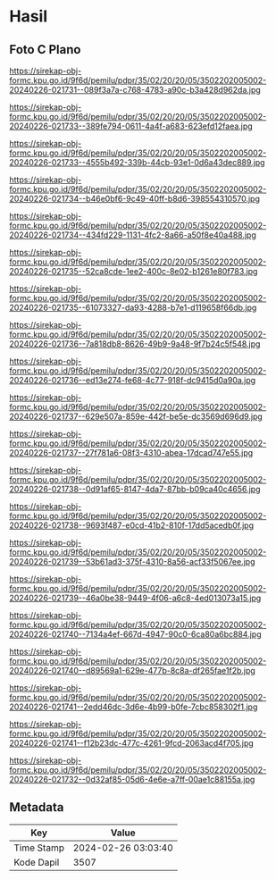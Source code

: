 # Hasil

## Foto C Plano

https://sirekap-obj-formc.kpu.go.id/9f6d/pemilu/pdpr/35/02/20/20/05/3502202005002-20240226-021731--089f3a7a-c768-4783-a90c-b3a428d962da.jpg

https://sirekap-obj-formc.kpu.go.id/9f6d/pemilu/pdpr/35/02/20/20/05/3502202005002-20240226-021733--389fe794-0611-4a4f-a683-623efd12faea.jpg

https://sirekap-obj-formc.kpu.go.id/9f6d/pemilu/pdpr/35/02/20/20/05/3502202005002-20240226-021733--4555b492-339b-44cb-93e1-0d6a43dec889.jpg

https://sirekap-obj-formc.kpu.go.id/9f6d/pemilu/pdpr/35/02/20/20/05/3502202005002-20240226-021734--b46e0bf6-9c49-40ff-b8d6-398554310570.jpg

https://sirekap-obj-formc.kpu.go.id/9f6d/pemilu/pdpr/35/02/20/20/05/3502202005002-20240226-021734--434fd229-1131-4fc2-8a66-a50f8e40a488.jpg

https://sirekap-obj-formc.kpu.go.id/9f6d/pemilu/pdpr/35/02/20/20/05/3502202005002-20240226-021735--52ca8cde-1ee2-400c-8e02-b1261e80f783.jpg

https://sirekap-obj-formc.kpu.go.id/9f6d/pemilu/pdpr/35/02/20/20/05/3502202005002-20240226-021735--61073327-da93-4288-b7e1-d119658f66db.jpg

https://sirekap-obj-formc.kpu.go.id/9f6d/pemilu/pdpr/35/02/20/20/05/3502202005002-20240226-021736--7a818db8-8626-49b9-9a48-9f7b24c5f548.jpg

https://sirekap-obj-formc.kpu.go.id/9f6d/pemilu/pdpr/35/02/20/20/05/3502202005002-20240226-021736--ed13e274-fe68-4c77-918f-dc9415d0a90a.jpg

https://sirekap-obj-formc.kpu.go.id/9f6d/pemilu/pdpr/35/02/20/20/05/3502202005002-20240226-021737--629e507a-859e-442f-be5e-dc3569d696d9.jpg

https://sirekap-obj-formc.kpu.go.id/9f6d/pemilu/pdpr/35/02/20/20/05/3502202005002-20240226-021737--27f781a6-08f3-4310-abea-17dcad747e55.jpg

https://sirekap-obj-formc.kpu.go.id/9f6d/pemilu/pdpr/35/02/20/20/05/3502202005002-20240226-021738--0d91af65-8147-4da7-87bb-b09ca40c4656.jpg

https://sirekap-obj-formc.kpu.go.id/9f6d/pemilu/pdpr/35/02/20/20/05/3502202005002-20240226-021738--9693f487-e0cd-41b2-810f-17dd5acedb0f.jpg

https://sirekap-obj-formc.kpu.go.id/9f6d/pemilu/pdpr/35/02/20/20/05/3502202005002-20240226-021739--53b61ad3-375f-4310-8a56-acf33f5067ee.jpg

https://sirekap-obj-formc.kpu.go.id/9f6d/pemilu/pdpr/35/02/20/20/05/3502202005002-20240226-021739--46a0be38-9449-4f06-a6c8-4ed013073a15.jpg

https://sirekap-obj-formc.kpu.go.id/9f6d/pemilu/pdpr/35/02/20/20/05/3502202005002-20240226-021740--7134a4ef-667d-4947-90c0-6ca80a6bc884.jpg

https://sirekap-obj-formc.kpu.go.id/9f6d/pemilu/pdpr/35/02/20/20/05/3502202005002-20240226-021740--d89569a1-629e-477b-8c8a-df265fae1f2b.jpg

https://sirekap-obj-formc.kpu.go.id/9f6d/pemilu/pdpr/35/02/20/20/05/3502202005002-20240226-021741--2edd46dc-3d6e-4b99-b0fe-7cbc858302f1.jpg

https://sirekap-obj-formc.kpu.go.id/9f6d/pemilu/pdpr/35/02/20/20/05/3502202005002-20240226-021741--f12b23dc-477c-4261-9fcd-2063acd4f705.jpg

https://sirekap-obj-formc.kpu.go.id/9f6d/pemilu/pdpr/35/02/20/20/05/3502202005002-20240226-021732--0d32af85-05d6-4e6e-a7ff-00ae1c88155a.jpg


## Metadata

| Key        | Value               |
| ---------- | ------------------- |
| Time Stamp | 2024-02-26 03:03:40 |
| Kode Dapil | 3507                |




